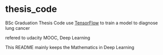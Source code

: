 # thesis_code
BSc Graduation Thesis Code
use [TensorFlow](https://www.tensorflow.org/) to train a model to diagnose lung cancer

refered to udacity MOOC, Deep Learning

This README mainly keeps the Mathematics in Deep Learning